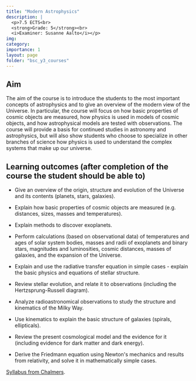 ```yaml
---
title: "Modern Astrophysics"
description: |
  <p>7.5 ECTS<br>
  <strong>Grade: 5</strong><br>
  <i>Examiner: Susanne Aalto</i></p>
img:
category:
importance: 1
layout: page
folder: "bsc_y3_courses"
---
```


## Aim

The aim of the course is to introduce the students to the most important concepts of astrophysics and to give an overview of the modern view of the Universe. In particular, the course will focus on how basic properties of cosmic objects are measured, how physics is used in models of cosmic objects, and how astrophysical models are tested with observations. The course will provide a basis for continued studies in astronomy and astrophysics, but will also show students who choose to specialize in other branches of science how physics is used to understand the complex systems that make up our universe.

## Learning outcomes (after completion of the course the student should be able to)

- Give an overview of the origin, structure and evolution of the Universe and its contents (planets, stars, galaxies).

- Explain how basic properties of cosmic objects are measured (e.g. distances, sizes, masses and temperatures).

- Explain methods to discover exoplanets.

- Perform calculations (based on observational data) of temperatures and ages of solar system bodies, masses and radii of exoplanets and binary stars, magnitudes and luminosities, cosmic distances, masses of galaxies, and the expansion of the Universe.

- Explain and use the radiative transfer equation in simple cases - explain the basic physics and equations of stellar structure.

- Review stellar evolution, and relate it to observations (including the Hertzsprung-Russell diagram).

- Analyze radioastronomical observations to study the structure and kinematics of the Milky Way.

- Use kinematics to explain the basic structure of galaxies (spirals, ellipticals).

- Review the present cosmological model and the evidence for it (including evidence for dark matter and dark energy).

- Derive the Friedmann equation using Newton's mechanics and results from relativity, and solve it in mathematically simple cases.

[Syllabus from Chalmers](https://www.chalmers.se/en/education/your-studies/find-course-and-programme-syllabi/course-syllabus/RRY125/?acYear=2022%2F2023).
